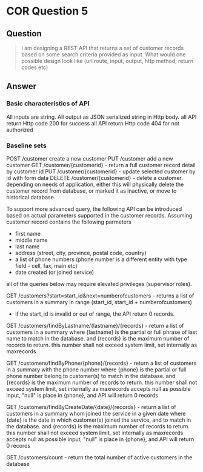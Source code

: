 # COR Question 5

## Question

> I am designing a REST API that returns a set of customer records based on some search
> criteria provided as input. What would one possible design look like (url route, input,
> output, http method, return codes etc)

## Answer
 
### Basic characteristics of API 
 
All inputs are string.
All output as JSON serialized string in Http body.
all API return Http code 200 for success
all API return Http code 404 for not authorized 
 
### Baseline sets

POST /customer create a new customer
PUT  /customer add a new customer
GET  /customer/{customerid} - return a full customer record detail by customer id
PUT  /customer/{customerid} - update selected customer by id with form data
DELETE /customer/{customerid} - delete a customer. depending on needs of application, either this will physically delete the
  customer record from database, or marked it as inactive, or move to historical database.

  
To support more advanced query, the following API can be introduced based on actual parameters supported in the customer records.
Assuming customer record contains the following parmeters

- first name
- middle name
- last name
- address (street, city, province, postal code, country)
- a list of phone numbers (phone number is a different entity with type field - cell, fax, main etc)
- date created (or joined service)

all of the queries below may require elevated privileges (supervisor roles).

GET  /customers?start=start_id&next=numberofcustomers - returns a list of customers in a summary in range (start_id, start_id + numberofcustomers)
   - if the start_id is invalid or out of range, the API return 0 records.

GET /customers/findByLastname/{lastname}/{records} - return a list of customers in a summary
   where {lastname} is the partial or full phrase of last name to match in the database.
       and {records} is the maximum number of records to return.  this number shall not exceed system limit, set internally 
	       as maxrecords
		   
GET /customers/findByPhone/{phone}/{records} - return a list of customers in a summary with the phone number
   where {phone} is the partial or full phone number belong to customer(s) to match in the database.
       and {records} is the maximum number of records to return.  this number shall not exceed system limit, set internally 
	       as maxrecords
	accepts null as possible input, "null" is place in {phone}, and API will return 0 records

GET /customers/findByCreateDate/{date}/{records} - return a list of customers in a summary whom joined the service in a given date
   where {date} is the date in which customer(s) joined the service, and to match in the database.
       and {records} is the maximum number of records to return.  this number shall not exceed system limit, set internally 
	       as maxrecords		   
	accepts null as possible input, "null" is place in {phone}, and API will return 0 records
	
GET /customers/count - return the total number of active customers in the database	

		   